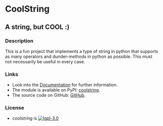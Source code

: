 # CoolString
## A string, but COOL :)

### Description

This is a fun project that implements a type of string in python that supports as many operators and dunder-methods in python as possible.
This must not necessarily be useful in every case.


### Links
* Look into the [Documentation](https://coolstring.readthedocs.io/en/latest/) for further information.
* The module is available on PyPI: [coolstring](https://pypi.org/project/coolstring).
* The source code on GitHub: [GitHub](https://github.com/playlix42/coolstring).

### License

* _coolstring_ is [![lgpl-3.0](https://img.shields.io/badge/license-lgpl__3__0-blue.svg)](LICENSE)
